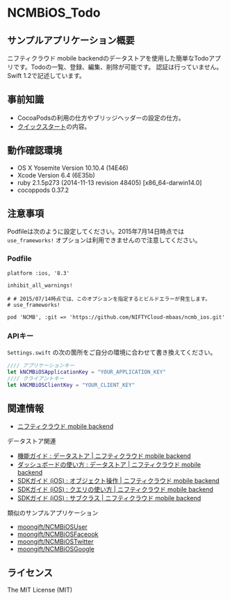 # NCMBiOS_Todo

## サンプルアプリケーション概要

ニフティクラウド mobile backendのデータストアを使用した簡単なTodoアプリです。Todoの一覧、登録、編集、削除が可能です。
認証は行っていません。 Swift 1.2で記述しています。

## 事前知識

- CocoaPodsの利用の仕方やブリッジヘッダーの設定の仕方。
- [クイックスタート](http://mb.cloud.nifty.com/doc/quickstart_ios.html)の内容。

## 動作確認環境

- OS X Yosemite Version 10.10.4 (14E46)
- Xcode Version 6.4 (6E35b)
- ruby 2.1.5p273 (2014-11-13 revision 48405) [x86_64-darwin14.0]
- cocoppods 0.37.2


## 注意事項

Podfileは次のように設定してください。2015年7月14日時点では `use_frameworks!` オプションは利用できませんので注意してください。

### Podfile

```
platform :ios, '8.3'

inhibit_all_warnings!

# # 2015/07/14時点では、このオプションを指定するとビルドエラーが発生します。
# use_frameworks!

pod 'NCMB', :git => 'https://github.com/NIFTYCloud-mbaas/ncmb_ios.git'
```

### APIキー

`Settings.swift` の次の箇所をご自分の環境に合わせて書き換えてください。

```swift
//// アプリケーションキー
let kNCMBiOSApplicationKey = "YOUR_APPLICATION_KEY"
//// クライアントキー
let kNCMBiOSClientKey = "YOUR_CLIENT_KEY"
```

## 関連情報

- [ニフティクラウド mobile backend](http://mb.cloud.nifty.com/)

データストア関連
- [機能ガイド : データストア | ニフティクラウド mobile backend](http://mb.cloud.nifty.com/doc/current/fnguide/datastore.html)
- [ダッシュボードの使い方 : データストア | ニフティクラウド mobile backend](http://mb.cloud.nifty.com/doc/current/dashboard/datastore.html)
- [SDKガイド (iOS) : オブジェクト操作 | ニフティクラウド mobile backend](http://mb.cloud.nifty.com/doc/current/sdkguide/ios/datastore.html)
- [SDKガイド (iOS) : クエリの使い方 | ニフティクラウド mobile backend](http://mb.cloud.nifty.com/doc/current/sdkguide/ios/query.html)
- [SDKガイド (iOS) : サブクラス | ニフティクラウド mobile backend](http://mb.cloud.nifty.com/doc/current/sdkguide/ios/subclass.html)

類似のサンプルアプリケーション
- [moongift/NCMBiOSUser](https://github.com/moongift/NCMBiOSUser)
- [moongift/NCMBiOSFaceook](https://github.com/moongift/NCMBiOSFaceook  )
- [moongift/NCMBiOSTwitter](https://github.com/moongift/NCMBiOSTwitter)
- [moongift/NCMBiOSGoogle](https://github.com/moongift/NCMBiOSGoogle)

## ライセンス

The MIT License (MIT)
